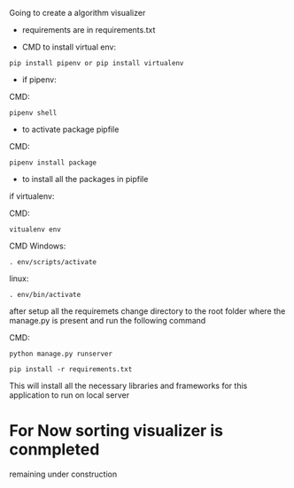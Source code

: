 Going to create a algorithm visualizer

* requirements are in requirements.txt
    
* CMD to install virtual env: 
    
```
pip install pipenv or pip install virtualenv
```
    
* if pipenv:
 
CMD:
        
```
pipenv shell
```
- to activate package pipfile

CMD:

```
pipenv install package 
```
- to install all the packages in pipfile

if virtualenv:

CMD:

```
vitualenv env
```

CMD Windows:

```
. env/scripts/activate
```

linux:

```
. env/bin/activate
```

after setup all the requiremets change directory to the root folder where the manage.py is present and run the following command

CMD:

```
python manage.py runserver
```

```
pip install -r requirements.txt
```

This will install all the necessary libraries and frameworks for this application to run on local server

# For Now sorting visualizer is conmpleted
remaining under construction
